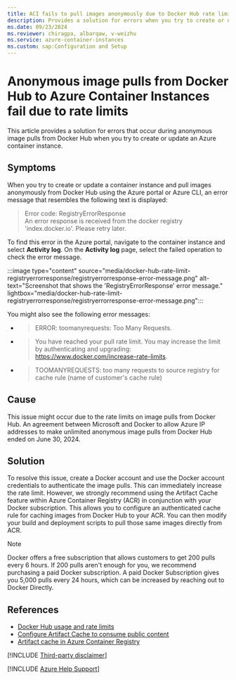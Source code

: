 ```yaml
---
title: ACI fails to pull images anonymously due to Docker Hub rate limits
description: Provides a solution for errors when you try to create or update an Azure container instance and pull images anonymously from Docker Hub.
ms.date: 09/23/2024
ms.reviewer: chiragpa, albarqaw, v-weizhu
ms.service: azure-container-instances
ms.custom: sap:Configuration and Setup
---
```


# Anonymous image pulls from Docker Hub to Azure Container Instances fail due to rate limits

This article provides a solution for errors that occur during anonymous image pulls from Docker Hub when you try to create or update an Azure container instance.

## Symptoms

When you try to create or update a container instance and pull images anonymously from Docker Hub using the Azure portal or Azure CLI, an error message that resembles the following text is displayed:

> Error code: RegistryErrorResponse  
> An error response is received from the docker registry 'index.docker.io'. Please retry later.

To find this error in the Azure portal, navigate to the container instance and select **Activity log**. On the **Activity log** page, select the failed operation to check the error message.

 :::image type="content" source="media/docker-hub-rate-limit-registryerrorresponse/registryerrorresponse-error-message.png" alt-text="Screenshot that shows the 'RegistryErrorResponse' error message." lightbox="media/docker-hub-rate-limit-registryerrorresponse/registryerrorresponse-error-message.png":::

You might also see the following error messages:

- > ERROR: toomanyrequests: Too Many Requests.

- > You have reached your pull rate limit. You may increase the limit by authenticating and upgrading: https://www.docker.com/increase-rate-limits.

- > TOOMANYREQUESTS: too many requests to source registry for cache rule (name of customer's cache rule)

## Cause

This issue might occur due to the rate limits on image pulls from Docker Hub. An agreement between Microsoft and Docker to allow Azure IP addresses to make unlimited anonymous image pulls from Docker Hub ended on June 30, 2024.

## Solution

To resolve this issue, create a Docker account and use the Docker account credentials to authenticate the image pulls. This can immediately increase the rate limit. However, we strongly recommend using the Artifact Cache feature within Azure Container Registry (ACR) in conjunction with your Docker subscription. This allows you to configure an authenticated cache rule for caching images from Docker Hub to your ACR. You can then modify your build and deployment scripts to pull those same images directly from ACR.

> [!NOTE]
> Docker offers a free subscription that allows customers to get 200 pulls every 6 hours. If 200 pulls aren't enough for you, we recommend purchasing a paid Docker subscription. A paid Docker Subscription gives you 5,000 pulls every 24 hours, which can be increased by reaching out to Docker Directly.

## References

- [Docker Hub usage and rate limits](https://docs.docker.com/docker-hub/download-rate-limit/)
- [Configure Artifact Cache to consume public content](/azure/container-registry/buffer-gate-public-content#configure-artifact-cache-to-consume-public-content)
- [Artifact cache in Azure Container Registry](/azure/container-registry/container-registry-artifact-cache)

[!INCLUDE [Third-party disclaimer](../../../includes/third-party-disclaimer.md)]

[!INCLUDE [Azure Help Support](../../../includes/azure-help-support.md)]
